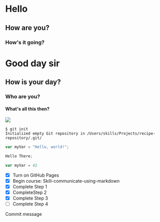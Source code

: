 #  Hello
## How are you?
### How's it going?
# Good day sir
## How is your day?
### Who are you?
#### What's all this then?
![](https://octodex.github.com/images/yaktocat.png)
```
$ git init
Initialized empty Git repository in /Users/skills/Projects/recipe-repository/.git/
```
``` javascript
var myVar = "Hello, world!";
```
``` javascript
Hello There;
```
``` javascript
var myVar = 42
```
- [x] Turn on GitHub Pages
- [x] Begin course: Skill-communicate-using-markdown
- [x] Complete Step 1
- [x] CompleteStep 2
- [x] Complete Step 3
- [ ] Complete Step 4
      
Commit message
